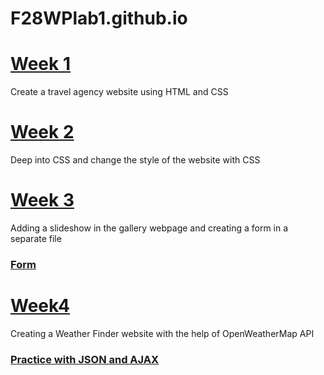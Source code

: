 <!DOCTYPE html>
<html>
<body>
  <div class="container">
    <div class="one">
      <h1>F28WPlab1.github.io</h1>
    </div>
    <div class="two">
      <h1><a href="https://ay2027.github.io/week1/index.html">Week 1</a></h1>
      <p>Create a travel agency website using HTML and CSS</p>
    </div>
    <div class="three">
      <h1><a href="https://ay2027.github.io/week2/index.html">Week 2</a></h1>
      <p>Deep into CSS and change the style of the website with CSS</p>
    </div>
    <div class="four">
      <h1><a href="https://ay2027.github.io/week3/gallery.html">Week 3</a></h1>
      <p>Adding a slideshow in the gallery webpage and creating a form in a separate file</p>
      <h3><a href="https://ay2027.github.io/week3/form.html">Form</a></h3>
    </div>
    <div class="five">
      <h1><a href="https://ay2027.github.io/week4/index.html">Week4</a></h1>    
     <p>Creating a Weather Finder website with the help of OpenWeatherMap API</p>
     <h3><a href="https://ay2027.github.io/Practice-with-Json-and-Ajax">Practice with JSON and AJAX</a></h3>
    </div>
  </div>
</body>
</html>
